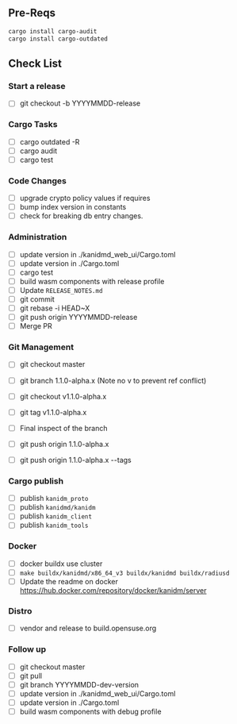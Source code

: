 ## Pre-Reqs

```bash
cargo install cargo-audit
cargo install cargo-outdated
```

## Check List

### Start a release

- [ ] git checkout -b YYYYMMDD-release

### Cargo Tasks

- [ ] cargo outdated -R
- [ ] cargo audit
- [ ] cargo test

### Code Changes

- [ ] upgrade crypto policy values if requires
- [ ] bump index version in constants
- [ ] check for breaking db entry changes.

### Administration

- [ ] update version in ./kanidmd\_web\_ui/Cargo.toml
- [ ] update version in ./Cargo.toml
- [ ] cargo test
- [ ] build wasm components with release profile
- [ ] Update `RELEASE_NOTES.md`
- [ ] git commit
- [ ] git rebase -i HEAD~X
- [ ] git push origin YYYYMMDD-release
- [ ] Merge PR

### Git Management

- [ ] git checkout master
- [ ] git branch 1.1.0-alpha.x (Note no v to prevent ref conflict)
- [ ] git checkout v1.1.0-alpha.x
- [ ] git tag v1.1.0-alpha.x

- [ ] Final inspect of the branch

- [ ] git push origin 1.1.0-alpha.x
- [ ] git push origin 1.1.0-alpha.x --tags

### Cargo publish

- [ ] publish `kanidm_proto`
- [ ] publish `kanidmd/kanidm`
- [ ] publish `kanidm_client`
- [ ] publish `kanidm_tools`

### Docker

- [ ] docker buildx use cluster
- [ ] `make buildx/kanidmd/x86_64_v3 buildx/kanidmd buildx/radiusd`
- [ ] Update the readme on docker https://hub.docker.com/repository/docker/kanidm/server

### Distro

- [ ] vendor and release to build.opensuse.org

### Follow up

- [ ] git checkout master
- [ ] git pull
- [ ] git branch YYYYMMDD-dev-version
- [ ] update version in ./kanidmd\_web\_ui/Cargo.toml
- [ ] update version in ./Cargo.toml
- [ ] build wasm components with debug profile

